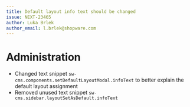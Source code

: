 ```yaml
---
title: Default layout info text should be changed
issue: NEXT-23465
author: Luka Brlek
author_email: l.brlek@shopware.com
---
```

# Administration
* Changed text snippet `sw-cms.components.setDefaultLayoutModal.infoText` to better explain the default layout assignment
* Removed unused text snippet `sw-cms.sidebar.layoutSetAsDefault.infoText`
